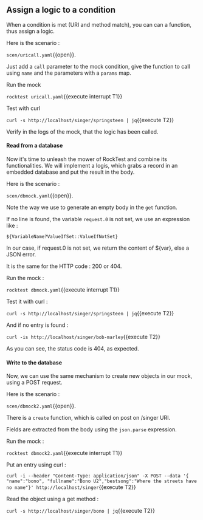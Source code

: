 ## Assign a logic to a condition

When a condition is met (URI and method match), you can can a function,
thus assign a logic.

Here is the scenario :

`scen/uricall.yaml`{{open}}.

Just add a `call` parameter to the mock condition, give the function to
call using `name` and the parameters with a `params` map.

Run the mock

`rocktest uricall.yaml`{{execute interrupt T1}}

Test with curl

`curl -s http://localhost/singer/springsteen | jq`{{execute T2}}

Verify in the logs of the mock, that the logic has been called.

#### Read from a database

Now it's time to unleash the mower of RockTest and combine its functionalities.
We will implement a logis, which grabs a record in an embedded database
and put the result in the body.

Here is the scenario :

`scen/dbmock.yaml`{{open}}.

Note the way we use to generate an empty body in the `get` function.

If no line is found, the variable `request.0` is not set, we use an expression like :

    ${VariableName?ValueIfSet::ValueIfNotSet}

In our case, if request.0 is not set, we return the content of ${var},
else a JSON error.

It is the same for the HTTP code : 200 or 404.

Run the mock :

`rocktest dbmock.yaml`{{execute interrupt T1}}

Test it with curl :

`curl -s http://localhost/singer/springsteen | jq`{{execute T2}}

And if no entry is found :

`curl -is http://localhost/singer/bob-marley`{{execute T2}}

As you can see, the status code is 404, as expected.

#### Write to the database

Now, we can use the same mechanism to create new objects in our mock,
using a POST request.

Here is the scenario :

`scen/dbmock2.yaml`{{open}}.

There is a `create` function, which is called on post on /singer URI.

Fields are extracted from the body using the `json.parse` expression.

Run the mock :

`rocktest dbmock2.yaml`{{execute interrupt T1}}

Put an entry using curl :

`curl -i --header "Content-Type: application/json" -X POST --data '{ "name":"bono", "fullname":"Bono U2","bestsong":"Where the streets have no name"}' http://localhost/singer`{{execute T2}}

Read the object using a get method :

`curl -s http://localhost/singer/bono | jq`{{execute T2}}

